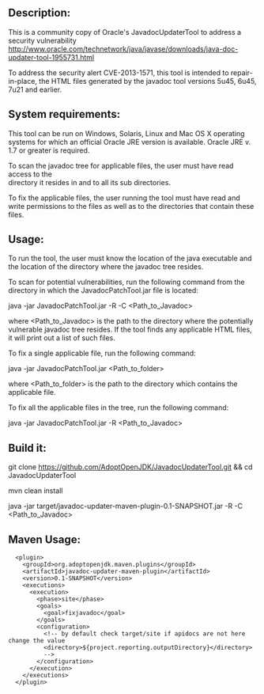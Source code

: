 Description:
------------

This is a community copy of Oracle's JavadocUpdaterTool to address a security vulnerability 
http://www.oracle.com/technetwork/java/javase/downloads/java-doc-updater-tool-1955731.html

To address the security alert CVE-2013-1571, this tool is intended to repair-in-place, 
the HTML files generated by the javadoc tool versions 5u45, 6u45, 7u21 and earlier. 

System requirements:
--------------------

This tool can be run on Windows, Solaris, Linux and Mac OS X operating systems 
for which an official Oracle JRE version is available. Oracle JRE v. 1.7 or greater 
is required.

To scan the javadoc tree for applicable files, the user must have read access to the  
directory it resides in and to all its sub directories. 

To fix the  applicable files, the user running the tool must have read and write 
permissions to the files as well as to the directories that contain these files.

Usage:
------

To run the tool, the user must know the location of the java executable 
and the location of the directory where the javadoc tree resides.

To scan for potential vulnerabilities, run the following command from the 
directory in which the JavadocPatchTool.jar file is located:

java -jar JavadocPatchTool.jar -R -C <Path_to_Javadoc>

where <Path_to_Javadoc> is the path to the directory where the potentially 
vulnerable javadoc tree resides. If the tool finds any applicable HTML files, 
it will print out a list of such files.

To fix a single applicable file, run the following command:

java -jar JavadocPatchTool.jar <Path_to_folder>

where <Path_to_folder> is the path to the directory which contains the applicable file. 

To fix all the applicable files in the tree, run the following command:

java -jar JavadocPatchTool.jar -R <Path_to_Javadoc>

Build it:
------

git clone https://github.com/AdoptOpenJDK/JavadocUpdaterTool.git && cd JavadocUpdaterTool

mvn clean install

java -jar target/javadoc-updater-maven-plugin-0.1-SNAPSHOT.jar -R -C <Path_to_Javadoc>

Maven Usage:
------

      <plugin>
        <groupId>org.adoptopenjdk.maven.plugins</groupId>
        <artifactId>javadoc-updater-maven-plugin</artifactId>
        <version>0.1-SNAPSHOT</version>
        <executions>
          <execution>
            <phase>site</phase>
            <goals>
              <goal>fixjavadoc</goal>
            </goals>
            <configuration>
              <!-- by default check target/site if apidocs are not here change the value
              <directory>${project.reporting.outputDirectory}</directory>
              -->
            </configuration>
          </execution>
        </executions>
      </plugin>

